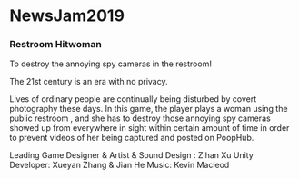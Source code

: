 # NewsJam2019

### Restroom Hitwoman
To destroy the annoying spy cameras in the restroom!
<br/>

The 21st century is an era with no privacy.

Lives of ordinary people are continually being disturbed by covert photography these days. In this game, the player plays a woman using the public restroom , and she has to destroy those annoying spy cameras showed up from everywhere in sight within certain amount of time in order to prevent videos of her being captured and posted on PoopHub.


Leading Game Designer & Artist & Sound Design : Zihan Xu
Unity Developer: Xueyan Zhang & Jian He
Music: Kevin Macleod



